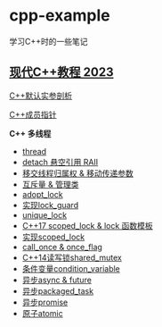 # cpp-example

学习C++时的一些笔记

## [现代C++教程 2023](https://www.bilibili.com/video/BV1D84y1t76J/?spm_id_from=333.999.0.0&vd_source=ce5f7de0790e896d4d58ddc3fc14a42d)

[C++默认实参剖析](https://github.com/Tangjp-wraith/C_Cpp/tree/master/cpp-example/P2)

[C++成员指针](https://github.com/Tangjp-wraith/C_Cpp/tree/master/cpp-example/P3)

**C++ 多线程**

- [thread](https://github.com/Tangjp-wraith/C_Cpp/blob/master/cpp-example/concurrency/a.cc)
- [detach 悬空引用 RAII](https://github.com/Tangjp-wraith/C_Cpp/blob/master/cpp-example/concurrency/b.cc)
- [移交线程归属权 & 移动传递参数](https://github.com/Tangjp-wraith/C_Cpp/blob/master/cpp-example/concurrency/c.cc)
- [互斥量 & 管理类](https://github.com/Tangjp-wraith/C_Cpp/blob/master/cpp-example/concurrency/d.cc)
- [adopt_lock](https://github.com/Tangjp-wraith/C_Cpp/blob/master/cpp-example/concurrency/e.cc)
- [实现lock_guard](https://github.com/Tangjp-wraith/C_Cpp/blob/master/cpp-example/concurrency/f.cc)
- [unique_lock](https://github.com/Tangjp-wraith/C_Cpp/blob/master/cpp-example/concurrency/g.cc)
- [C++17 scoped_lock & lock 函数模板](https://github.com/Tangjp-wraith/C_Cpp/blob/master/cpp-example/concurrency/h.cc)
- [实现scoped_lock](https://github.com/Tangjp-wraith/C_Cpp/blob/master/cpp-example/concurrency/i.cc)
- [call_once & once_flag](https://github.com/Tangjp-wraith/C_Cpp/blob/master/cpp-example/concurrency/j.cc)
- [C++14读写锁shared_mutex](https://github.com/Tangjp-wraith/C_Cpp/blob/master/cpp-example/concurrency/k.cc)
- [条件变量condition_variable](https://github.com/Tangjp-wraith/C_Cpp/blob/master/cpp-example/concurrency/l.cc)
- [异步async & future](https://github.com/Tangjp-wraith/C_Cpp/blob/master/cpp-example/concurrency/m.cc)
- [异步packaged_task](https://github.com/Tangjp-wraith/C_Cpp/blob/master/cpp-example/concurrency/n.cc)
- [异步promise](https://github.com/Tangjp-wraith/C_Cpp/blob/master/cpp-example/concurrency/o.cc)
- [原子atomic](https://github.com/Tangjp-wraith/C_Cpp/blob/master/cpp-example/concurrency/p.cc)
